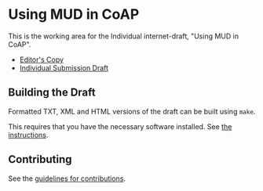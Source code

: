 # Using MUD in CoAP

This is the working area for the Individual internet-draft, "Using MUD in CoAP".

* [Editor's Copy](http://namib.me/draft-coap-mud/#go.draft-jimenez-t2trg-mud-coap.html)
* [Individual Submission Draft](https://tools.ietf.org/html/draft-jimenez-t2trg-mud-coap-00)

## Building the Draft

Formatted TXT, XML and HTML versions of the draft can be built using `make`.

This requires that you have the necessary software installed.  See [the
instructions](https://github.com/martinthomson/i-d-template/blob/master/doc/SETUP.md).

## Contributing

See the [guidelines for contributions](https://github.com/jaimejim/draft-coap-mud/blob/master/CONTRIBUTING.md).
